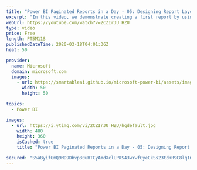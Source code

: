 ```yaml
---
title: "Power BI Paginated Reports in a Day - 05: Designing Report Layouts - Part 2"
excerpt: "In this video, we demonstrate creating a first report by using a wizard.  The Power BI Paginated Reports in a Day online course aims to empower you as a report author with the technical knowledge required to create, publish, and distribute Power BI paginated reports. We recommend you watch the videos"
webUrl: https://youtube.com/watch?v=2CZIrJU_HZU
type: video
price: Free
length: PT5M11S
publishedDateTime: 2020-03-18T04:01:36Z
heat: 50

provider:
  name: Microsoft
  domain: microsoft.com
  images:
    - url: https://smartableai.github.io/microsoft-power-bi/assets/images/organizations/microsoft.com-50x50.jpg
      width: 50
      height: 50

topics:
  - Power BI

images:
  - url: https://i.ytimg.com/vi/2CZIrJU_HZU/hqdefault.jpg
    width: 480
    height: 360
    isCached: true
    title: "Power BI Paginated Reports in a Day - 05: Designing Report Layouts - Part 2"

secured: "S5aByifGmQ9MD9Dbvp30uHTCyAmdXclUPKS43wYwfGyeCkSs23td+R9C8lqImaDLJ6yO1Dx95LSNLn9wbCOBWGDWFoaeyV8EcwA1WGDrLVQzmy9L49VLoj/NSpJbrMv6cogfTmFqq43AjCSNoRJ+dTZtMTSLp7pKyRjghDjVBlbfs/u8ILfQF2GpG+FfCSH5vqit7nYbzA+VtOoApF16DuQQTmdaaz+Esr+2XiYQwJCe+omEF2mAr1yIViK6NwqToQxWApkACMOS6AbBqh2Xu7uC/P9FuBmQdRjBdBtfn6r0G98wuhasONbFFf8tMhQbV4543/eC0KiZQDjQ294nJg==;BxPgJ1u1/CmNDXAMB0VWAw=="
---
```


